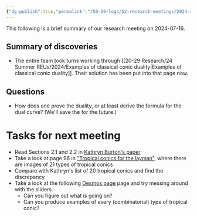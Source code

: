 ```yaml
---
{"dg-publish":true,"permalink":"/50-59-logs/52-research-meetings/2024-summer/2024-07-16/","updated":"2024-07-16T14:51:25-07:00"}
---
```


This following is a brief summary of our research meeting on 2024-07-16.

## Summary of discoveries

- The entire team took turns working through [[20-29 Research/24 Summer REUs/2024/Examples of classical conic duality\|Examples of classical conic duality]]. Their solution has been put into that page now.

## Questions

- How does one prove the duality, or at least derive the formula for the dual curve? (We'll save the for the future.)

# Tasks for next meeting

- Read Sections 2.1 and 2.2 in [Kathryn Burton's paper](https://cpslo-my.sharepoint.com/:b:/g/personal/rweaston_calpoly_edu/EQ4NAss4etlOmWnkXkyJIDcB8mNO4it9xyQstF5BDQM4Bg?e=ZK5S55)
- Take a look at page 96 in ["Tropical conics for the layman"](https://1drv.ms/b/s!AjXgnHVvUalnkPRvKEHf_WpPoBFhqg?e=lfeJ6e), where there are images of 21 types of tropical conics
- Compare with Kathryn's list of 20 tropical conics and find the discrepancy
- Take a look at the following [Desmos page](https://www.desmos.com/calculator/ywustbaxrr) page and try messing around with the sliders.
	- Can you figure out what is going on?
	- Can you produce examples of every (combinatorial) type of tropical conic?